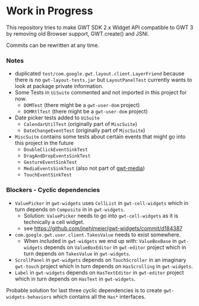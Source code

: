 # Work in Progress

This repository tries to make GWT SDK 2.x Widget API compatible to GWT 3 by removing old Browser support, GWT.create() and JSNI.

Commits can be rewritten at any time.

### Notes

- duplicated `test/com.google.gwt.layout.client.LayerFriend` because there is no `gwt-layout-tests.jar` but 
`LayoutPanelTest` currently wants to look at package private information.
- Some Tests in `UiSuite` commented and not imported in this project for now.
  - `DOMTest` (there might be a `gwt-user-dom` project)
  - `DOMRtlTest` (there might be a `gwt-user-dom` project)
- Date picker tests added to `UiSuite`
  - `CalendarUtilTest` (originally part of `MiscSuite`)
  - `DateChangeEventTest` (originally part of `MiscSuite`)
- `MiscSuite` contains some tests about certain events that might go into this project in the future
  - `DoubleClickEventSinkTest`
  - `DragAndDropEventsSinkTest`
  - `GestureEventSinkTest`
  - `MediaEventsSinkTest` (also not part of [gwt-media](https://github.com/vegegoku/gwt-media))
  - `TouchEventSinkTest`

### Blockers - Cyclic dependencies

- `ValuePicker` in `gwt-widgets` uses `CellList` in `gwt-cell-widgets` which in turn depends on `Composite` in 
in `gwt-widgets`. 
  - Solution: `ValuePicker` needs to go into `gwt-cell-widgets` as it is technically a cell widget.
  - see https://github.com/jnehlmeier/gwt-widgets/commit/d184387
- `com.google.gwt.user.client.TakesValue` needs to exist somewhere.
  - When included in `gwt-widgets` we end up with: `ValueBoxBase` in `gwt-widgets` depends on `ValueBoxEditor` 
  in `gwt-editor` project which in turn depends on `TakesValue` in `gwt-widgets`.
- `ScrollPanel` in `gwt-widgets` depends on `TouchScroller` in an imaginary `gwt-touch` project which in turn depends 
on `HasScrolling` in `gwt-widgets`.
- `Label` in `gwt-widgets` depends on `HasTextEditor` in `gwt-editor` project which in turn depends on `HasText` 
in `gwt-widgets`.

Probable solution for last three cyclic dependencies is to create `gwt-widgets-behaviors` which contains all 
the `Has*` interfaces.